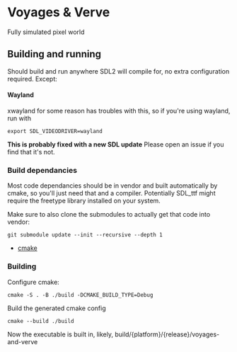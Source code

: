 # Voyages & Verve

Fully simulated pixel world

## Building and running

Should build and run anywhere SDL2 will compile for, no extra configuration
required. Except:

#### Wayland

xwayland for some reason has troubles with this, so if you're using wayland, run with

`export SDL_VIDEODRIVER=wayland`

**This is probably fixed with a new SDL update**
Please open an issue if you find that it's not.

### Build dependancies

Most code dependancies should be in vendor and built automatically by cmake,
so you'll just need that and a compiler. Potentially SDL_ttf might require the
freetype library installed on your system.

Make sure to also clone the submodules to actually get that code into vendor:

`git submodule update --init --recursive --depth 1`

- [cmake](https://cmake.org/download/)

### Building

Configure cmake:

`cmake -S . -B ./build -DCMAKE_BUILD_TYPE=Debug`

Build the generated cmake config

`cmake --build ./build`

Now the executable is built in, likely, build/{platform}/{release}/voyages-and-verve
